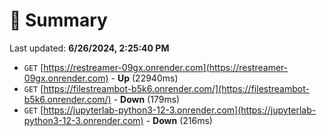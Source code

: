 # 📖 Summary
Last updated: **6/26/2024, 2:25:40 PM**

- `GET` [https://restreamer-09gx.onrender.com](https://restreamer-09gx.onrender.com) - **Up** (22940ms)
- `GET` [https://filestreambot-b5k6.onrender.com/](https://filestreambot-b5k6.onrender.com/) - **Down** (179ms)
- `GET` [https://jupyterlab-python3-12-3.onrender.com](https://jupyterlab-python3-12-3.onrender.com) - **Down** (216ms)
